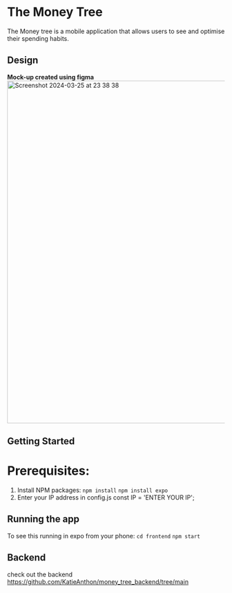# The Money Tree
The Money tree is a mobile application that allows users to see  and optimise their spending habits.

## Design 
__Mock-up created using figma__
<img width="792" alt="Screenshot 2024-03-25 at 23 38 38" src="https://github.com/KatieAnthon/The_Money_Tree/assets/94082001/c95374e2-7077-45aa-9b00-6b358eeee52c">

## Getting Started

# Prerequisites:
1. Install NPM packages:
   `npm install`
   `npm install expo`
3. Enter your IP address in config.js
  const IP = 'ENTER YOUR IP';

## Running the app
To see this running in expo from your phone:
`cd frontend`
`npm start`

## Backend
check out the backend https://github.com/KatieAnthon/money_tree_backend/tree/main

